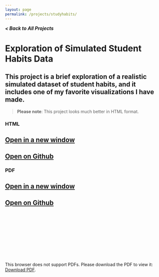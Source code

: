 ```yaml
---
layout: page
permalink: /projects/studyhabits/
---
```


<!-- Back button -->
<h5 style="margin-top:0;"><a href="/projects/" style="text-decoration:none;font-size:1.1em;">&lt; Back to All Projects</a></h5>

# Exploration of Simulated Student Habits Data

## This project is a brief exploration of a realistic simulated dataset of student habits, and it includes one of my favorite visualizations I have made.

> **Please note**: This project looks much better in HTML format.

### HTML

<h2><a href="https://pekofsky.github.io/assets/studyhabits.html" target="_blank" rel="noopener noreferrer">Open in a new window</a></h2>

<h2><a href="https://github.com/pekofsky/pekofsky.github.io/blob/5377466144b607522568b39a40c1c61022fd52b1/assets/studyhabits.html" target="_blank" rel="noopener noreferrer">Open on Github</a></h2>

### PDF

<h2><a href="https://pekofsky.github.io/assets/studyhabits.pdf" target="_blank" rel="noopener noreferrer">Open in a new window</a></h2>

<h2><a href="https://github.com/pekofsky/pekofsky.github.io/blob/5377466144b607522568b39a40c1c61022fd52b1/assets/studyhabits.pdf" target="_blank" rel="noopener noreferrer">Open on Github</a></h2>

<object data="https://pekofsky.github.io/assets/studyhabits.pdf" type="application/pdf" width="700px" height="700px">
    <embed src="https://pekofsky.github.io/assets/studyhabits.pdf">
        <p>This browser does not support PDFs. Please download the PDF to view it: <a href="https://pekofsky.github.io/assets/studyhabits.pdf">Download PDF</a>.</p>
    </embed>
</object>

